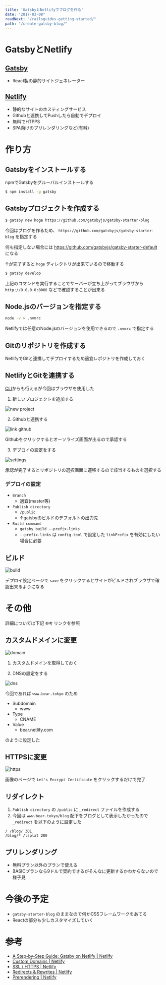 ```yaml
---
title: 'GatsbyとNetlifyでブログを作る'
date: "2017-03-08"
readNext: "/railsguides-getting-started/"
path: "/create-gatsby-blog/"
---
```


# GatsbyとNetlify

## [Gatsby](https://github.com/gatsbyjs/gatsby)

- React製の静的サイトジェネレーター

## [Netlify](https://www.netlify.com/)

- 静的なサイトのホスティングサービス
- Githubと連携してPushしたら自動でデプロイ
- 無料でHTPPS
- SPA向けのプリレンダリングなど(有料)


# 作り方

## Gatsbyをインストールする

npmでGatsbyをグルーバルインストールする

```bash
$ npm install -g gatsby
```

## Gatsbyプロジェクトを作成する

```bash
$ gatsby new hoge https://github.com/gatsbyjs/gatsby-starter-blog
```

今回はブログを作るため、 `https://github.com/gatsbyjs/gatsby-starter-blog` を指定する

何も指定しない場合には https://github.com/gatsbyjs/gatsby-starter-default になる

↑が完了すると `hoge` ディレクトリが出来ているので移動する

```bash
$ gatsby develop
```

上記のコマンドを実行することでサーバーが立ち上がってブラウザから `http://0.0.0.0:8000` などで確認することが出来る


## Node.jsのバージョンを指定する

```bash
node -v > .nvmrc
```

Netlifyでは任意のNode.jsのバージョンを使用できるので `.nvmrc` で指定する


## Gitのリポジトリを作成する

NetlifyでGitと連携してデプロイするため適宜レポジトリを作成しておく


## NetlifyとGitを連携する

[CLI](https://github.com/netlify/netlify-cli)からも行えるが今回はブラウザを使用した

1. 新しいプロジェクトを追加する

![new project](./new_project.png)

2. Githubと連携する

![link github](./link_github.png)

Githubをクリックするとオーソライズ画面が出るので承認する

3. デプロイの設定をする

![settings](./settings.png)

承認が完了するとリポジトリの選択画面に遷移するので該当するものを選択する

### デプロイの設定

- `Branch`
  - 適宜(master等)
- `Publish directory`
  - `/public`
  - ↑gatsbyのビルドのデフォルトの出力先
- `Build command`
  - `gatsby build --prefix-links`
  - `--prefix-links` は `config.toml` で設定した `linkPrefix` を有効にしたい場合に必要

## ビルド

![build](./build.png)

デプロイ設定ページで `save` をクリックするとサイトがビルドされブラウザで確認出来るようになる


# その他

詳細については下記 `参考` リンクを参照

## カスタムドメインに変更

![domain](./domain.png)

1. カスタムドメインを取得しておく

2. DNSの設定をする

![dns](https://cdn.netlify.com/8e9bc435c9b1cd666773a09aace25c85ccca5df7/64e3a/img/blog/dns-records.png)

今回であれば `www.bear.tokyo` のため

- Subdomain
  - www
- Type
  - CNAME
- Value
  - bear.netlify.com

のように設定した

## HTTPSに変更

![https](./https.png)

画像のページで `Let's Encrypt Certificate` をクリックするだけで完了


## リダイレクト

1. `Publish directory` の `/public` に `_redirect` ファイルを作成する
2. 今回は `www.bear.tokyo/blog` 配下をブログとして表示したかったので `_redirect` を以下のように設定した

```_redirect
/ /blog/ 301
/blog/* /:splat 200
```

## プリレンダリング

- 無料プラン以外のプランで使える
- BASICプランなら9ドルで契約できるがそんなに更新するかわからないので様子見


# 今後の予定

- `gatsby-starter-blog` のままなので何かCSSフレームワークをあてる
- Reactの部分も少しカスタマイズしていく


# 参考

- [A Step\-by\-Step Guide: Gatsby on Netlify \| Netlify](https://www.netlify.com/blog/2016/02/24/a-step-by-step-guide-gatsby-on-netlify/)
- [Custom Domains \| Netlify](https://www.netlify.com/docs/custom-domains/)
- [SSL / HTTPS \| Netlify](https://www.netlify.com/docs/ssl/)
- [Redirects & Rewrites \| Netlify](https://www.netlify.com/docs/redirects/)
- [Prerendering \| Netlify](https://www.netlify.com/docs/prerendering/)